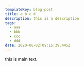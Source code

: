 ```yaml
---
templateKey: blog-post
title: a b c d
description: this is a description
tags:
  - aaa
  - bbb
  - ccc
  - ddd
date: 2020-06-02T09:16:39.445Z
---
```


this is main text.
